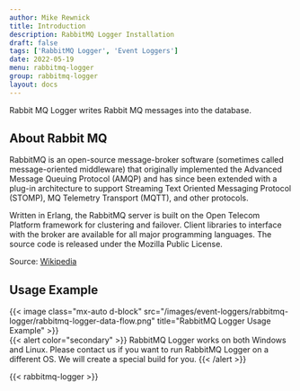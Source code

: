 ```yaml
---
author: Mike Rewnick
title: Introduction
description: RabbitMQ Logger Installation
draft: false
tags: ['RabbitMQ Logger', 'Event Loggers']
date: 2022-05-19
menu: rabbitmq-logger
group: rabbitmq-logger
layout: docs
---
```


Rabbit MQ Logger writes Rabbit MQ messages into the database.

## About Rabbit MQ

RabbitMQ is an open-source message-broker software (sometimes called message-oriented middleware) that originally implemented the Advanced Message Queuing Protocol (AMQP) and has since been extended with a plug-in architecture to support Streaming Text Oriented Messaging Protocol (STOMP), MQ Telemetry Transport (MQTT), and other protocols.

Written in Erlang, the RabbitMQ server is built on the Open Telecom Platform framework for clustering and failover. Client libraries to interface with the broker are available for all major programming languages. The source code is released under the Mozilla Public License.

Source: [Wikipedia](https://en.wikipedia.org/wiki/RabbitMQ)

## Usage Example

{{< image class="mx-auto d-block"  src="/images/event-loggers/rabbitmq-logger/rabbitmq-logger-data-flow.png" title="RabbitMQ Logger Usage Example" >}}
\
{{< alert color="secondary" >}}
RabbitMQ Logger works on both Windows and Linux. Please contact us if you want to run RabbitMQ Logger on a different OS. We will create a special build for you.
{{< /alert >}}

{{< rabbitmq-logger >}}
